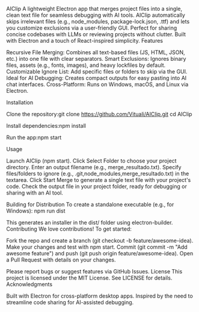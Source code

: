 AIClip
A lightweight Electron app that merges project files into a single, clean text file for seamless debugging with AI tools. AIClip automatically skips irrelevant files (e.g., node_modules, package-lock.json, .ttf) and lets you customize exclusions via a user-friendly GUI. Perfect for sharing concise codebases with LLMs or reviewing projects without clutter. Built with Electron and a touch of React-inspired simplicity.
Features

Recursive File Merging: Combines all text-based files (JS, HTML, JSON, etc.) into one file with clear separators.
Smart Exclusions: Ignores binary files, assets (e.g., fonts, images), and heavy lockfiles by default.
Customizable Ignore List: Add specific files or folders to skip via the GUI.
Ideal for AI Debugging: Creates compact outputs for easy pasting into AI chat interfaces.
Cross-Platform: Runs on Windows, macOS, and Linux via Electron.

Installation

Clone the repository:git clone https://github.com/Vituali/AIClip.git
cd AIClip


Install dependencies:npm install


Run the app:npm start



Usage

Launch AIClip (npm start).
Click Select Folder to choose your project directory.
Enter an output filename (e.g., merge_resultado.txt).
Specify files/folders to ignore (e.g., .git,node_modules,merge_resultado.txt) in the textarea.
Click Start Merge to generate a single text file with your project's code.
Check the output file in your project folder, ready for debugging or sharing with an AI tool.

Building for Distribution
To create a standalone executable (e.g., for Windows):
npm run dist

This generates an installer in the dist/ folder using electron-builder.
Contributing
We love contributions! To get started:

Fork the repo and create a branch (git checkout -b feature/awesome-idea).
Make your changes and test with npm start.
Commit (git commit -m "Add awesome feature") and push (git push origin feature/awesome-idea).
Open a Pull Request with details on your changes.

Please report bugs or suggest features via GitHub Issues.
License
This project is licensed under the MIT License. See LICENSE for details.
Acknowledgments

Built with Electron for cross-platform desktop apps.
Inspired by the need to streamline code sharing for AI-assisted debugging.
